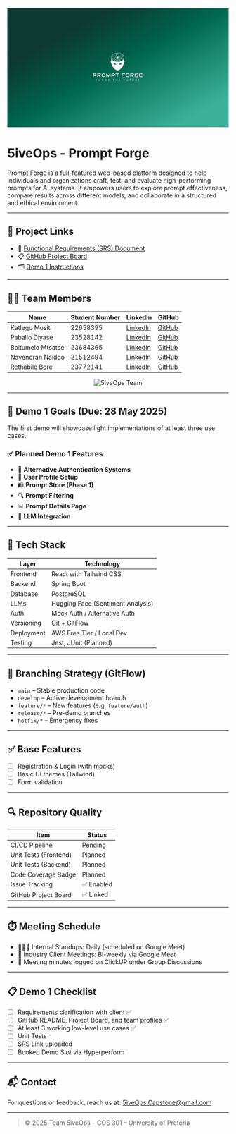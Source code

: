 <p align="center">
  <img src="./assests/Logo.png" alt="Prompt Forge Logo" width="700"/>
</p>

# 5iveOps - Prompt Forge

Prompt Forge is a full-featured web-based platform designed to help individuals and organizations craft, test, and evaluate high-performing prompts for AI systems. It empowers users to explore prompt effectiveness, compare results across different models, and collaborate in a structured and ethical environment.

---

## 🔗 Project Links

- 🔖 [Functional Requirements (SRS) Document](https://your-link-to-srs.com)
- 📋 [GitHub Project Board](https://github.com/YourOrg/prompt-forge/projects)
- 🗂️ [Demo 1 Instructions](./docs/Capstone_Demo1_Instructions.pdf)

---

## 👨‍💻 Team Members

| Name                | Student Number | LinkedIn                                      | GitHub                                |
|---------------------|----------------|-----------------------------------------------|----------------------------------------|
| Katlego Mositi      | 22658395       | [LinkedIn](http://www.linkedin.com/in/katlegomositi)     | [GitHub](https://github.com/katlegomositi)     |
| Paballo Diyase      | 23528142       | [LinkedIn](https://www.linkedin.com/in/paballo-diyase-486895318/) | [GitHub](https://github.com/mainmee)            |
| Boitumelo Mtsatse   | 23684365       | [LinkedIn](https://www.linkedin.com/in/boitumelo-mtsatse-44832a33a/) | [GitHub](https://github.com/BoitumeloMtsatse)   |
| Navendran Naidoo    | 21512494       | [LinkedIn](https://www.linkedin.com/in/navendran-naidoo-0bb732221) | [GitHub](https://github.com/naven1309)          |
| Rethabile Bore      | 23772141       | [LinkedIn](https://www.linkedin.com/in/rethabilebore)     | [GitHub](https://github.com/riri-bygit)         |

<p align="center">
  <img src="./assests/5iveOps.jpg" alt="5iveOps Team" width="700"/>
</p>

---

## 🧪 Demo 1 Goals (Due: 28 May 2025)

The first demo will showcase light implementations of at least three use cases.

### ✅ Planned Demo 1 Features

- 🔑 **Alternative Authentication Systems**
- 👤 **User Profile Setup**
- 🛍️ **Prompt Store (Phase 1)**
- 🔍 **Prompt Filtering**
- 📊 **Prompt Details Page**
- 🤖 **LLM Integration**

---

## 🧱 Tech Stack

| Layer         | Technology                         |
|---------------|-------------------------------------|
| Frontend      | React with Tailwind CSS            |
| Backend       | Spring Boot                        |
| Database      | PostgreSQL                         |
| LLMs          | Hugging Face (Sentiment Analysis)  |
| Auth          | Mock Auth / Alternative Auth       |
| Versioning    | Git + GitFlow                      |
| Deployment    | AWS Free Tier / Local Dev          |
| Testing       | Jest, JUnit (Planned)              |

---

## 🌳 Branching Strategy (GitFlow)

- `main` – Stable production code  
- `develop` – Active development branch  
- `feature/*` – New features (e.g. `feature/auth`)  
- `release/*` – Pre-demo branches  
- `hotfix/*` – Emergency fixes  

---

## ✅ Base Features

- [ ] Registration & Login (with mocks)
- [ ] Basic UI themes (Tailwind)
- [ ] Form validation

---

## 🔍 Repository Quality

| Item                    | Status     |
|-------------------------|------------|
| CI/CD Pipeline          | Pending    |
| Unit Tests (Frontend)   | Planned    |
| Unit Tests (Backend)    | Planned    |
| Code Coverage Badge     | Planned    |
| Issue Tracking          | ✅ Enabled |
| GitHub Project Board    | ✅ Linked  |

---

## ⏱️ Meeting Schedule

- 🧑‍🤝‍🧑 Internal Standups: Daily (scheduled on Google Meet)
- 💼 Industry Client Meetings: Bi-weekly via Google Meet
- 🧾 Meeting minutes logged on ClickUP under Group Discussions

---

## 📋 Demo 1 Checklist

- [ ] Requirements clarification with client ✅
- [ ] GitHub README, Project Board, and team profiles ✅
- [ ] At least 3 working low-level use cases ✅
- [ ] Unit Tests
- [ ] SRS Link uploaded
- [ ] Booked Demo Slot via Hyperperform

---

## 📬 Contact

For questions or feedback, reach us at: [5iveOps.Capstone@gmail.com](mailto:5iveOps.Capstone@gmail.com)

---

> © 2025 Team 5iveOps – COS 301 – University of Pretoria
